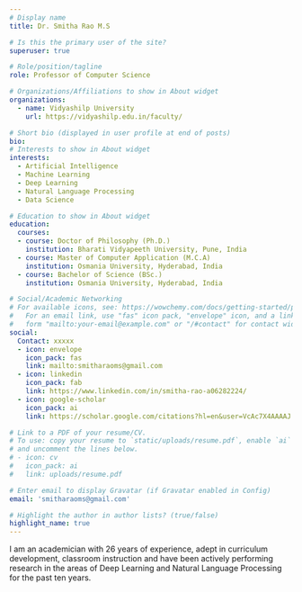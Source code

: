 ```yaml
---
# Display name
title: Dr. Smitha Rao M.S

# Is this the primary user of the site?
superuser: true

# Role/position/tagline
role: Professor of Computer Science

# Organizations/Affiliations to show in About widget
organizations:
  - name: Vidyashilp University
    url: https://vidyashilp.edu.in/faculty/

# Short bio (displayed in user profile at end of posts)
bio: 
# Interests to show in About widget
interests:
  - Artificial Intelligence
  - Machine Learning
  - Deep Learning
  - Natural Language Processing
  - Data Science

# Education to show in About widget
education:
  courses:
  - course: Doctor of Philosophy (Ph.D.)
    institution: Bharati Vidyapeeth University, Pune, India 
  - course: Master of Computer Application (M.C.A)
    institution: Osmania University, Hyderabad, India
  - course: Bachelor of Science (BSc.)
    institution: Osmania University, Hyderabad, India

# Social/Academic Networking
# For available icons, see: https://wowchemy.com/docs/getting-started/page-builder/#icons
#   For an email link, use "fas" icon pack, "envelope" icon, and a link in the
#   form "mailto:your-email@example.com" or "/#contact" for contact widget.
social:
  Contact: xxxxx
  - icon: envelope
    icon_pack: fas
    link: mailto:smitharaoms@gmail.com    
  - icon: linkedin
    icon_pack: fab
    link: https://www.linkedin.com/in/smitha-rao-a06282224/
  - icon: google-scholar
    icon_pack: ai
    link: https://scholar.google.com/citations?hl=en&user=VcAc7X4AAAAJ

# Link to a PDF of your resume/CV.
# To use: copy your resume to `static/uploads/resume.pdf`, enable `ai` icons in `params.toml`,
# and uncomment the lines below.
# - icon: cv
#   icon_pack: ai
#   link: uploads/resume.pdf

# Enter email to display Gravatar (if Gravatar enabled in Config)
email: 'smitharaoms@gmail.com'

# Highlight the author in author lists? (true/false)
highlight_name: true
---
```

I am an academician with 26 years of experience, adept in curriculum development, classroom instruction and have been actively performing research in the areas of Deep Learning and Natural Language Processing for the past ten years.
